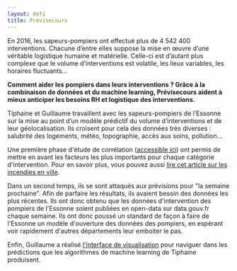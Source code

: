 ```yaml
---
layout: defi
title: Prévisecours
---
```


En 2016, les sapeurs-pompiers ont effectué plus de 4 542 400 interventions. Chacune d’entre elles suppose la mise en œuvre d’une véritable logistique humaine et matérielle. Celle-ci est d’autant plus complexe que le volume d’interventions est volatile, les lieux variables, les horaires fluctuants… 

**Comment aider les pompiers dans leurs interventions ? Grâce à la combinaison de données et du machine learning, Prévisecours aident à mieux anticiper les besoins RH et logistique des interventions.** 

Tiphaine et Guillaume travaillent avec les sapeurs-pompiers de l’Essonne sur la mise au point d’un modèle prédictif du volume d’interventions et de leur géolocalisation. Ils croisent pour cela des données très diverses : salubrité des logements, météo, topographie, accès aux soins, pollution… 

Une première phase d'étude de corrélation ([accessible ici](https://previsecours.fr/assets/pdf/correlations.pdf)) ont permis de mettre en avant les facteurs les plus importants pour chaque catégorie d'intervention. Pour en savoir plus, vous pouvez aussi [lire cet article sur les incendies en ville](https://www.linkedin.com/pulse/incendies-en-ville-quelles-causes-probables-guillaume-lancrenon/).

Dans un second temps, ils se sont attaqués aux prévisions pour "la semaine prochaine". Afin de parfaire les résultats, ils avaient besoin des données les plus récentes. Ils ont donc obtenu que les données d'intervention des pompiers de l'Essonne soient publiées en open-data sur data.gouv.fr chaque semaine. Ils ont donc poussé un standard de façon à faire de l'Essonne un modèle d'ouverture des données des pompiers, en espérant voir rapidement d'autres départements leur emboiter le pas.

Enfin, Guillaume a réalisé [l'interface de visualisation](https://viz.previsecours.fr/#/) pour naviguer dans les prédictions que les algorithmes de machine learning de Tiphaine produisent.
